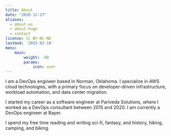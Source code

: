 ```yaml
---
title: About
date: "2020-12-27"
aliases:
  - about-us
  - about-hugo
  - contact
license: CC BY-NC-ND
lastmod: '2025-02-18'
menu:
    main: 
        weight: -90
        params:
            icon: user
---
```


I am a DevOps engineer based in Norman, Oklahoma.  I specialize in AWS cloud technologies, with a primary focus on developer-driven infrastructure, workload automation, and data center migration.

I started my career as a software engineer at Pariveda Solutions, where I worked as a DevOps consultant between 2015 and 2020.  I am currently a DevOps engineer at Bayer.

I spend my free time reading and writing sci-fi, fantasy, and history, hiking, camping, and biking.
